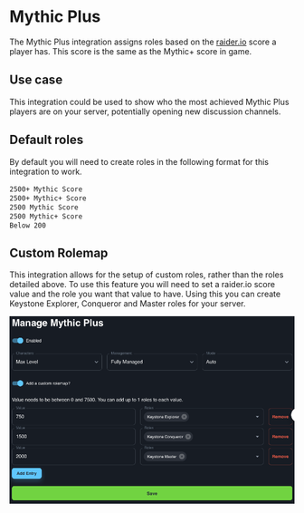 # Mythic Plus

The Mythic Plus integration assigns roles based on the [raider.io](https://raider.io) score a player has. This score is the same as the Mythic+ score in game.

## Use case

This integration could be used to show who the most achieved Mythic Plus players are on your server, potentially opening new discussion channels.
## Default roles

By default you will need to create roles in the following format for this integration to work.
```
2500+ Mythic Score
2500+ Mythic+ Score
2500 Mythic Score
2500 Mythic+ Score
Below 200
```
## Custom Rolemap

This integration allows for the setup of custom roles, rather than the roles detailed above. To use this feature you will need to set a raider.io score value and the role you want that value to have. Using this you can create Keystone Explorer, Conqueror and Master roles for your server.

![MythicPlusScreenshot](../../img/mythic-plus-custom-rolemap.png)
